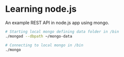 # Learning node.js
An example REST API in node.js app using mongo.


``` bash
# Starting local mongo defining data folder in /bin
./mongod --dbpath ~/mongo-data

# Connecting to local mongo in /bin
./mongo
```